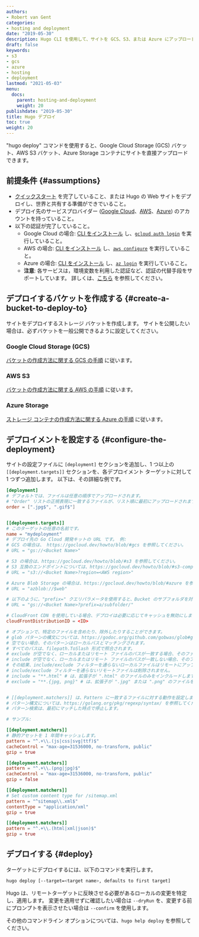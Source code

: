 ```yaml
---
authors:
- Robert van Gent
categories:
- hosting and deployment
date: "2019-05-30"
description: Hugo CLI を使用して、サイトを GCS、S3、または Azure にアップロードできます。
draft: false
keywords:
- s3
- gcs
- azure
- hosting
- deployment
lastmod: "2021-05-03"
menu:
  docs:
    parent: hosting-and-deployment
    weight: 20
publishdate: "2019-05-30"
title: Hugo デプロイ
toc: true
weight: 20
---
```


"hugo deploy" コマンドを使用すると、Google Cloud Storage (GCS) バケット、AWS S3 バケット、Azure Storage コンテナにサイトを直接アップロードできます。

## 前提条件 {#assumptions}

* [クイックスタート][Quick Start] を完了していること、または Hugo の Web サイトをデプロイし、世界と共有する準備ができでいること。
* デプロイ先のサービスプロバイダー ([Google Cloud](https://cloud.google.com/)、[AWS](https://aws.amazon.com)、[Azure](https://azure.microsoft.com)) のアカウントを持っていること。
* 以下の認証が完了していること。
  * Google Cloud の場合: [CLI をインストール](https://cloud.google.com/sdk) し、[`gcloud auth login`](https://cloud.google.com/sdk/gcloud/reference/auth/login) を実行していること。
  * AWS の場合: [CLI をインストール](https://docs.aws.amazon.com/cli/latest/userguide/cli-chap-install.html) し、[`aws configure`](https://docs.aws.amazon.com/cli/latest/userguide/cli-chap-configure.html) を実行していること。
  * Azure の場合: [CLI をインストール](https://docs.microsoft.com/en-us/cli/azure/install-azure-cli) し、[`az login`](https://docs.microsoft.com/en-us/cli/azure/authenticate-azure-cli) を実行していること。
  * **注意**: 各サービスは，環境変数を利用した認証など、認証の代替手段をサポートしています。 詳しくは、[こちら](https://gocloud.dev/howto/blob/#services) を参照してください。

## デプロイするバケットを作成する {#create-a-bucket-to-deploy-to}

サイトをデプロイするストレージ バケットを作成します。 サイトを公開したい場合は、必ずバケットを一般公開できるように設定してください。

### Google Cloud Storage (GCS)

[バケットの作成方法に関する GCS の手順](https://cloud.google.com/storage/docs/creating-buckets) に従います。

### AWS S3

[バケットの作成方法に関する AWS の手順](https://docs.aws.amazon.com/AmazonS3/latest/gsg/CreatingABucket.html) に従います。

### Azure Storage

[ストレージ コンテナの作成方法に関する Azure の手順](https://docs.microsoft.com/en-us/azure/storage/blobs/storage-quickstart-blobs-portal) に従います。

## デプロイメントを設定する {#configure-the-deployment}

サイトの設定ファイルに `[deployment]` セクションを追加し、1 つ以上の `[[deployment.targets]]` セクションを、各デプロイメント ターゲットに対して 1 つずつ追加します。
以下は、その詳細な例です。

```toml
[deployment]
# デフォルトでは、ファイルは任意の順序でアップロードされます。
# "Order" リストの正規表現に一致するファイルが、リスト順に最初にアップロードされます。
order = [".jpg$", ".gif$"]


[[deployment.targets]]
# このターゲットの任意の名前です。
name = "mydeployment"
# デプロイ先の Go Cloud 開発キットの URL です。 例:
# GCS の場合は、 https://gocloud.dev/howto/blob/#gcs を参照してください。
# URL = "gs://<Bucket Name>"

# S3 の場合は、https://gocloud.dev/howto/blob/#s3 を参照してください。
# S3 互換のエンドポイントについては、https://gocloud.dev/howto/blob/#s3-compatible を参照してください。
# URL = "s3://<Bucket Name>?region=<AWS region>"

# Azure Blob Storage の場合は、https://gocloud.dev/howto/blob/#azure を参照してください。
# URL = "azblob://$web"

# 以下のように、"prefix=" クエリパラメータを使用すると、Bucket のサブフォルダを対象とすることができます。
# URL = "gs://<Bucket Name>?prefix=a/subfolder/"

# CloudFront CDN を使用している場合、デプロイは必要に応じてキャッシュを無効にします。
cloudFrontDistributionID = <ID>

# オプションで、特定のファイルを含めたり、除外したりすることができます。
# glob パターンの構文については、https://godoc.org/github.com/gobwas/glob#glob を参照してください。
# 空でない場合、そのパターンはローカルパスとマッチングされます。
# すべてのパスは、filepath.ToSlash 形式で照合されます。
# exclude が空でなく、ローカルまたはリモート ファイルのパスが一致する場合、そのファイルは同期されません。
# include が空でなく、ローカルまたはリモート ファイルのパスが一致しない場合、そのファイルは同期されません。
# その結果、include/exclude フィルターを通らないローカルファイルはリモートにアップロードされず、
# include/exclude フィルターを通らないリモートファイルは削除されません。
# include = "**.html" # は、拡張子が ".html" のファイルのみをインクルードします。
# exclude = "**.{jpg, png}" # は、拡張子が ".jpg" または ".png" のファイルを除外します。


# [[deployment.matchers]] は、Pattern に一致するファイルに対する動作を設定します。
# パターン構文については、https://golang.org/pkg/regexp/syntax/ を参照してください。
# パターン検索は、最初にマッチした時点で停止します。

# サンプル:

[[deployment.matchers]]
# 静的アセットを 1 年間キャッシュします。
pattern = "^.+\\.(js|css|svg|ttf)$"
cacheControl = "max-age=31536000, no-transform, public"
gzip = true

[[deployment.matchers]]
pattern = "^.+\\.(png|jpg)$"
cacheControl = "max-age=31536000, no-transform, public"
gzip = false

[[deployment.matchers]]
# Set custom content type for /sitemap.xml
pattern = "^sitemap\\.xml$"
contentType = "application/xml"
gzip = true

[[deployment.matchers]]
pattern = "^.+\\.(html|xml|json)$"
gzip = true
```

## デプロイする {#deploy}

ターゲットにデプロイするには、以下のコマンドを実行します。

```bash
hugo deploy [--target=<target name>, defaults to first target]
```

Hugo は、リモートターゲットに反映させる必要があるローカルの変更を特定し、適用します。 
変更を適用せずに確認したい場合は `--dryRun` を、変更する前にプロンプトを表示させたい場合は `--confirm` を使用します。

その他のコマンドライン オプションについては、`hugo help deploy` を参照してください。

[Quick Start]: /getting-started/quick-start/
[Google Cloud]: [https://cloud.google.com]
[AWS]: [https://aws.amazon.com]
[Azure]: [https://azure.microsoft.com]

